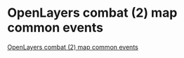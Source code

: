 # OpenLayers combat (2) map common events
[OpenLayers combat (2) map common events](https://aiwithcloud.com/2022/09/16/openlayers_combat_2_map_common_events/)